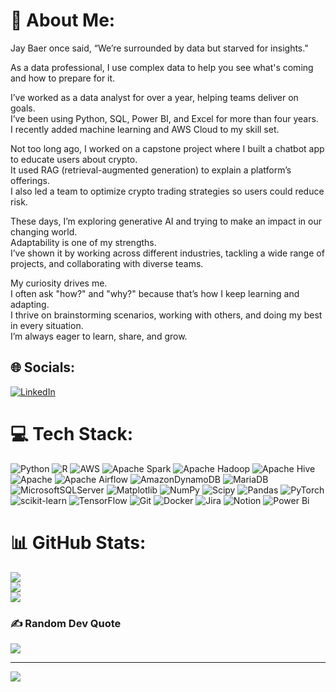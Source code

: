 # 💫 About Me:
<p>Jay Baer once said, “We’re surrounded by data but starved for insights."</p>
<p>As a data professional, I use complex data to help you see what's coming and how to prepare for it.</p>

<p>I’ve worked as a data analyst for over a year, helping teams deliver on goals.<br>
I’ve been using Python, SQL, Power BI, and Excel for more than four years.<br>
I recently added machine learning and AWS Cloud to my skill set.</p>

<p>Not too long ago, I worked on a capstone project where I built a chatbot app to educate users about crypto.<br>
It used RAG (retrieval-augmented generation) to explain a platform’s offerings.<br>
I also led a team to optimize crypto trading strategies so users could reduce risk.</p>

<p>These days, I’m exploring generative AI and trying to make an impact in our changing world.<br>
Adaptability is one of my strengths.<br>
I’ve shown it by working across different industries, tackling a wide range of projects, and collaborating with diverse teams.</p>

<p>My curiosity drives me.<br>
I often ask "how?" and "why?" because that’s how I keep learning and adapting.<br>
I thrive on brainstorming scenarios, working with others, and doing my best in every situation.<br>
I’m always eager to learn, share, and grow.</p>




## 🌐 Socials:
[![LinkedIn](https://img.shields.io/badge/LinkedIn-%230077B5.svg?logo=linkedin&logoColor=white)](https://linkedin.com/in/https://www.linkedin.com/in/kumarpriyanshu09/) 

# 💻 Tech Stack:
![Python](https://img.shields.io/badge/python-3670A0?style=plastic&logo=python&logoColor=ffdd54) ![R](https://img.shields.io/badge/r-%23276DC3.svg?style=plastic&logo=r&logoColor=white) ![AWS](https://img.shields.io/badge/AWS-%23FF9900.svg?style=plastic&logo=amazon-aws&logoColor=white) ![Apache Spark](https://img.shields.io/badge/Apache%20Spark-FDEE21?style=plastic&logo=apachespark&logoColor=black) ![Apache Hadoop](https://img.shields.io/badge/Apache%20Hadoop-66CCFF?style=plastic&logo=apachehadoop&logoColor=black) ![Apache Hive](https://img.shields.io/badge/Apache%20Hive-FDEE21?style=plastic&logo=apachehive&logoColor=black) ![Apache](https://img.shields.io/badge/apache-%23D42029.svg?style=plastic&logo=apache&logoColor=white) ![Apache Airflow](https://img.shields.io/badge/Apache%20Airflow-017CEE?style=plastic&logo=Apache%20Airflow&logoColor=white) ![AmazonDynamoDB](https://img.shields.io/badge/Amazon%20DynamoDB-4053D6?style=plastic&logo=Amazon%20DynamoDB&logoColor=white) ![MariaDB](https://img.shields.io/badge/MariaDB-003545?style=plastic&logo=mariadb&logoColor=white) ![MicrosoftSQLServer](https://img.shields.io/badge/Microsoft%20SQL%20Server-CC2927?style=plastic&logo=microsoft%20sql%20server&logoColor=white) ![Matplotlib](https://img.shields.io/badge/Matplotlib-%23ffffff.svg?style=plastic&logo=Matplotlib&logoColor=black) ![NumPy](https://img.shields.io/badge/numpy-%23013243.svg?style=plastic&logo=numpy&logoColor=white) ![Scipy](https://img.shields.io/badge/SciPy-%230C55A5.svg?style=plastic&logo=scipy&logoColor=%white) ![Pandas](https://img.shields.io/badge/pandas-%23150458.svg?style=plastic&logo=pandas&logoColor=white) ![PyTorch](https://img.shields.io/badge/PyTorch-%23EE4C2C.svg?style=plastic&logo=PyTorch&logoColor=white) ![scikit-learn](https://img.shields.io/badge/scikit--learn-%23F7931E.svg?style=plastic&logo=scikit-learn&logoColor=white) ![TensorFlow](https://img.shields.io/badge/TensorFlow-%23FF6F00.svg?style=plastic&logo=TensorFlow&logoColor=white) ![Git](https://img.shields.io/badge/git-%23F05033.svg?style=plastic&logo=git&logoColor=white) ![Docker](https://img.shields.io/badge/docker-%230db7ed.svg?style=plastic&logo=docker&logoColor=white) ![Jira](https://img.shields.io/badge/jira-%230A0FFF.svg?style=plastic&logo=jira&logoColor=white) ![Notion](https://img.shields.io/badge/Notion-%23000000.svg?style=plastic&logo=notion&logoColor=white) ![Power Bi](https://img.shields.io/badge/power_bi-F2C811?style=plastic&logo=powerbi&logoColor=black)
# 📊 GitHub Stats:
![](https://github-readme-stats.vercel.app/api?username=kumarpriyanshu09&theme=dark&hide_border=false&include_all_commits=false&count_private=false)<br/>
![](https://github-readme-streak-stats.herokuapp.com/?user=kumarpriyanshu09&theme=dark&hide_border=false)<br/>
![](https://github-readme-stats.vercel.app/api/top-langs/?username=kumarpriyanshu09&theme=dark&hide_border=false&include_all_commits=false&count_private=false&layout=compact)

### ✍️ Random Dev Quote
![](https://quotes-github-readme.vercel.app/api?type=horizontal&theme=tokyonight)

---
[![](https://visitcount.itsvg.in/api?id=kumarpriyanshu09&icon=0&color=12)](https://visitcount.itsvg.in)

<!-- Proudly created with GPRM ( https://gprm.itsvg.in ) -->
